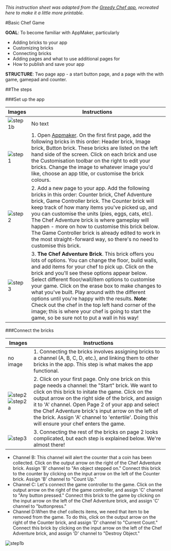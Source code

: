 _This instruction sheet was adapted from the [Greedy Chef app](https://mcbeckster.makes.org/thimble/NTc4NjgzMTM2/chef-adventure-game), recreated here to make it a little more printable._

#Basic Chef Game

**GOAL**: To become familiar with AppMaker, particularly
* Adding bricks to your app
* Customizing bricks
* Connecting bricks
* Adding pages and what to use additional pages for
* How to publish and save your app

**STRUCTURE**: Two page app - a start button page, and a page with the with game, gamepad and counter. 

##The steps

###Set up the app

Images        | Instructions
------------- | -----------------
![step1b](http://i.imgur.com/EpQEuQw.png)  | No text
![step1](http://i.imgur.com/6cDoJ1S.png) | 1. Open [Appmaker](https://apps.webmaker.org/designer). On the first first page, add the following bricks in this order: Header brick, Image brick, Button brick. These bricks are listed on the left hand side of the screen. Click on each brick and use the Customisation toolbar on the right to edit your bricks. Change the image to whatever image you'd like, choose an app title, or customise the brick colours. 
![step2](http://i.imgur.com/ZWImSnL.png) | 2. Add a new page to your app. Add the following bricks in this order: Counter brick, Chef Adventure brick, Game Controller brick. The Counter brick will keep track of how many items you've picked up, and you can customise the units (pies, eggs, cats, etc). The Chef Adventure brick is where gameplay will happen - more on how to customise this brick below. The Game Controller brick is already edited to work in the most straight-forward way, so there's no need to customise this brick.
![step3](http://i.imgur.com/lSsLlRe.png) | 3. **The Chef Adventure Brick**. This brick offers you lots of options. You can change the floor, build walls, and add items for your chef to pick up. Click on the brick and you'll see these options appear below. Select different floor/wall/item options to customise your game. Click on the erase box to make changes to what you've built. Play around with the different options until you're happy with the results. **Note**: Check out the chef in the top left hand corner of the image; this is where your chef is going to start the game, so be sure not to put a wall in his way!

###Connect the bricks

Images        | Instructions
------------- | -----------------
no image | 1. Connecting the bricks involves assigning bricks to a channel (A, B, C, D, etc.), and linking them to other bricks in the app. This step is what makes the app functional.
![step2](http://i.imgur.com/DFhmwIc.png) ![step2a](http://i.imgur.com/YMKeIgj.png?1) | 2. Click on your first page. Only one brick on this page needs a channel: the "Start" brick. We want to click on this brick to initate the game. Click on the output arrow on the right side of the brick, and assign it to 'A' channel. Open Page 2 of your app and select the Chef Adventure brick's input arrow on the left of the brick. Assign 'A' channel to 'entertile'. Doing this will ensure your chef enters the game.
![step3](http://i.imgur.com/k495d0Z.png) | 3. Connecting the rest of the bricks on page 2 looks complicated, but each step is explained below. We're almost there!
* Channel B: This channel will alert the counter that a coin has been collected. Click on the output arrow on the right of the Chef Adventure brick. Assign 'B' channel to "An object stepped on." Connect this brick to the counter by clicking on the input arrow on the left of the Counter brick. Assign 'B' channel to "Count Up."
* Channel C: Let's connect the game controller to the game. Click on the output arrow on the right of the game controller, and assign 'C' channel to "Any button pressed." Connect this brick to the game by clicking on the input arrow on the left of the Chef Adventure brick, and assign 'C' channel to "buttonpress."
* Channel D:When the chef collects items, we need that item to be removed from the game. To do this, click on the output arrow on the right of the Counter brick, and assign 'D' channel to "Current Count." Connect this brick by clicking on the input arrow on the left of the Chef Adventure brick, and assign 'D' channel to "Destroy Object."


![step1b](http://i.imgur.com/EpQEuQw.png) 
 